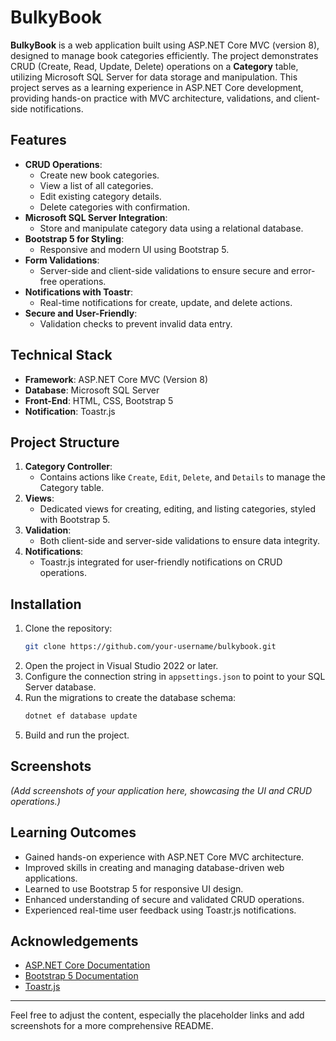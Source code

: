 # BulkyBook  

**BulkyBook** is a web application built using ASP.NET Core MVC (version 8), designed to manage book categories efficiently. The project demonstrates CRUD (Create, Read, Update, Delete) operations on a **Category** table, utilizing Microsoft SQL Server for data storage and manipulation. This project serves as a learning experience in ASP.NET Core development, providing hands-on practice with MVC architecture, validations, and client-side notifications.

## Features  

- **CRUD Operations**:  
  - Create new book categories.  
  - View a list of all categories.  
  - Edit existing category details.  
  - Delete categories with confirmation.  
- **Microsoft SQL Server Integration**:  
  - Store and manipulate category data using a relational database.  
- **Bootstrap 5 for Styling**:  
  - Responsive and modern UI using Bootstrap 5.  
- **Form Validations**:  
  - Server-side and client-side validations to ensure secure and error-free operations.  
- **Notifications with Toastr**:  
  - Real-time notifications for create, update, and delete actions.  
- **Secure and User-Friendly**:  
  - Validation checks to prevent invalid data entry.  

## Technical Stack  

- **Framework**: ASP.NET Core MVC (Version 8)  
- **Database**: Microsoft SQL Server  
- **Front-End**: HTML, CSS, Bootstrap 5  
- **Notification**: Toastr.js  

## Project Structure  

1. **Category Controller**:  
   - Contains actions like `Create`, `Edit`, `Delete`, and `Details` to manage the Category table.  
2. **Views**:  
   - Dedicated views for creating, editing, and listing categories, styled with Bootstrap 5.  
3. **Validation**:  
   - Both client-side and server-side validations to ensure data integrity.  
4. **Notifications**:  
   - Toastr.js integrated for user-friendly notifications on CRUD operations.  

## Installation  

1. Clone the repository:  
   ```bash  
   git clone https://github.com/your-username/bulkybook.git  
   ```  
2. Open the project in Visual Studio 2022 or later.  
3. Configure the connection string in `appsettings.json` to point to your SQL Server database.  
4. Run the migrations to create the database schema:  
   ```bash  
   dotnet ef database update  
   ```  
5. Build and run the project.  

## Screenshots  

*(Add screenshots of your application here, showcasing the UI and CRUD operations.)*

## Learning Outcomes  

- Gained hands-on experience with ASP.NET Core MVC architecture.  
- Improved skills in creating and managing database-driven web applications.  
- Learned to use Bootstrap 5 for responsive UI design.  
- Enhanced understanding of secure and validated CRUD operations.  
- Experienced real-time user feedback using Toastr.js notifications.  

## Acknowledgements  

- [ASP.NET Core Documentation](https://learn.microsoft.com/en-us/aspnet/core/)  
- [Bootstrap 5 Documentation](https://getbootstrap.com/docs/5.0/)  
- [Toastr.js](https://github.com/CodeSeven/toastr)  

---

Feel free to adjust the content, especially the placeholder links and add screenshots for a more comprehensive README.
